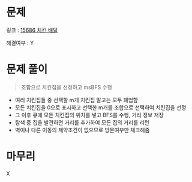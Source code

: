 # 문제
링크 : [15686 치킨 배달](https://www.acmicpc.net/problem/15686)

해결여부 : Y

# 문제 풀이
> 조합으로 치킨집을 선정하고 msBFS 수행
- 여러 치킨집들 중 선택할 m개 치킨집 말고는 모두 폐업함
- 모든 치킨집을 0으로 표시하고 선택한 m개를 조합으로 선택하여 치킨집을 선정
- 그 이후 큐에 모든 치킨집의 위치를 넣고 BFS를 수행, 거리 정보 저장
- 탐색 중 집을 발견하면 거리를 추가하여 모든 집의 거리를 리턴
- 벽이나 다른 이동의 제약조건이 없으므로 방문여부만 체크해줌

# 마무리
X